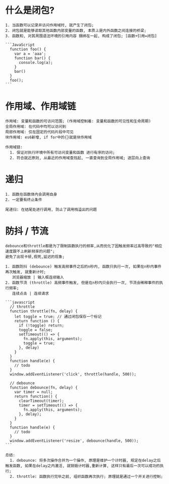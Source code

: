 # 什么是闭包?

    1. 当函数可以记录并访问作用域时, 就产生了闭包;
    2. 闭包就是能够读取其他函数内部变量的函数, 本质上是内外函数之间连接的桥梁;
    3. 函数和, 对其周围语法环境的引用内容 捆绑在一起, 构成了闭包; [函数+引用=闭包]

    ```JavaScript
      function foo() {
        var a = 'aaa';
        function bar() {
          console.log(a);
        }
        bar()
      }
      foo();
    ```

# 作用域、作用域链

    作用域: 变量和函数的可访问范围; (作用域控制着: 变量和函数的可见性和生命周期)
    全局作用域: 在代码中均可以访问到
    局部作用域: 仅在固定的代码片段中可见
    块作用域: es6新增, if for中的{}就是块作用域

    作用域链:
      1. 保证对执行环境中所有可访问变量和函数 进行有序的访问;
      2. 符合就近原则, 从最近的作用域查找起, 一直查询到全局作用域; 逐层向上查询

# 递归

    1. 函数在函数体内会调用自身
    2. 一定要有终止条件

    尾递归: 在结尾处进行调用, 防止了调用栈溢出的问题

# 防抖 / 节流

    debounce和throttle都是为了限制函数执行的频率,从而优化了因触发频率过高导致的"相应速度跟不上刷新频率的问题";
    避免了出现卡顿,假死,延迟的现象;

    1. 函数防抖 (debounce) 触发高频事件之后的n秒内, 函数只执行一次, 如果在n秒内事件再次触发, 就重新计时;
       浏览器缩放 | 输入框连续输入
    2. 函数节流 (throttle) 高频事件触发, 但是在n秒内只会执行一次, 节流会稀释事件的执行频率;
       连续点击 | 连续请求

    ```javascript
      // throttle
      function throttle(fn, delay) {
        let toggle = true; // 通过闭包保存一个标记
        return function () {
          if (!toggle) return;
          toggle = false;
          setTimeout(() => {
            fn.apply(this, arguments);
            toggle = true;
          }, delay)
        }
      }
      function handle(e) {
        // todo
      }
      window.addEventListener('click', throttle(handle, 500));

      // debounce
      function debounce(fn, delay) {
        var timer = null;
        return function() {
          clearTimeout(timer);
          timer = setTimeout(() => {
            fn.apply(this, arguments);
          }, delay);
        }
      }
      function handle(e) {
        // todo
      }
      window.addEventListener('resize', debounce(handle, 500));
    ```

    总结:
      1. debounce: 将多次操作合并为一个操作, 原理是维护一个计时器, 规定在delay之后触发函数, 如果在delay之内激活, 就销毁计时器,重新计算, 这样只有最后一次可以成功的执行;
      2. throttle: 函数执行完毕之前, 组织函数再次执行; 原理就是通过一个开关进行控制;

